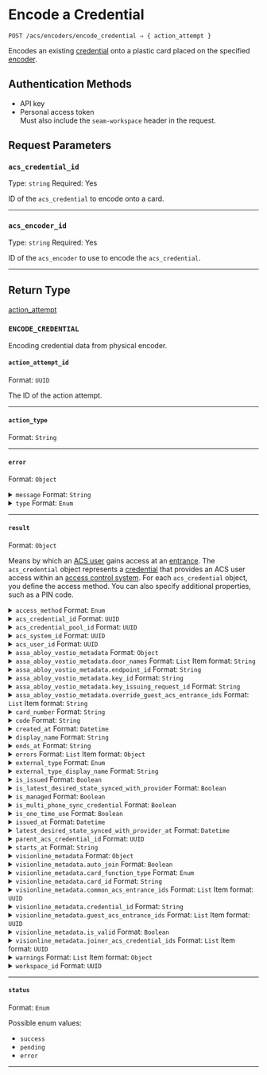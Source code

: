 # Encode a Credential

```
POST /acs/encoders/encode_credential ⇒ { action_attempt }
```

Encodes an existing [credential](../../../capability-guides/access-systems/managing-credentials.md) onto a plastic card placed on the specified [encoder](../../../capability-guides/access-systems/working-with-card-encoders-and-scanners/README.md).

## Authentication Methods

- API key
- Personal access token
  <br>Must also include the `seam-workspace` header in the request.

## Request Parameters

### `acs_credential_id`

Type: `string`
Required: Yes

ID of the `acs_credential` to encode onto a card.

***

### `acs_encoder_id`

Type: `string`
Required: Yes

ID of the `acs_encoder` to use to encode the `acs_credential`.

***

## Return Type

[action\_attempt](./)

### `ENCODE_CREDENTIAL`

Encoding credential data from physical encoder.

#### `action_attempt_id`

Format: `UUID`

The ID of the action attempt.

---

#### `action_type`

Format: `String`

---

#### `error`

Format: `Object`

<details>

<summary><code>message</code> Format: <code>String</code></summary>



</details>

<details>

<summary><code>type</code> Format: <code>Enum</code></summary>


Possible enum values:
- `uncategorized_error`
- `action_attempt_expired`
- `no_credential_on_encoder`
- `incompatible_card_format`
- `credential_cannot_be_reissued`


</details>

---

#### `result`

Format: `Object`

Means by which an [ACS user](https://docs.seam.co/latest/capability-guides/access-systems/user-management) gains access at an [entrance](../../../capability-guides/access-systems/retrieving-entrance-details.md). The `acs_credential` object represents a [credential](../../../capability-guides/access-systems/managing-credentials.md) that provides an ACS user access within an [access control system](https://docs.seam.co/latest/capability-guides/access-systems). For each `acs_credential` object, you define the access method. You can also specify additional properties, such as a PIN code.

<details>

<summary><code>access_method</code> Format: <code>Enum</code></summary>


Access method for the [credential](../../../capability-guides/access-systems/managing-credentials.md). Supported values: `code`, `card`, `mobile_key`.

Possible enum values:
- `code`
- `card`
- `mobile_key`


</details>

<details>

<summary><code>acs_credential_id</code> Format: <code>UUID</code></summary>


ID of the [credential](../../../capability-guides/access-systems/managing-credentials.md).


</details>

<details>

<summary><code>acs_credential_pool_id</code> Format: <code>UUID</code></summary>



</details>

<details>

<summary><code>acs_system_id</code> Format: <code>UUID</code></summary>


ID of the [access control system](https://docs.seam.co/latest/capability-guides/access-systems) that contains the [credential](../../../capability-guides/access-systems/managing-credentials.md).


</details>

<details>

<summary><code>acs_user_id</code> Format: <code>UUID</code></summary>


ID of the [ACS user](https://docs.seam.co/latest/capability-guides/access-systems/user-management) to whom the [credential](../../../capability-guides/access-systems/managing-credentials.md) belongs.


</details>

<details>

<summary><code>assa_abloy_vostio_metadata</code> Format: <code>Object</code></summary>


Vostio-specific metadata for the [credential](../../../capability-guides/access-systems/managing-credentials.md).


</details>

<details>

<summary><code>assa_abloy_vostio_metadata.door_names</code> Format: <code>List</code> Item format: <code>String</code></summary>



</details>

<details>

<summary><code>assa_abloy_vostio_metadata.endpoint_id</code> Format: <code>String</code></summary>



</details>

<details>

<summary><code>assa_abloy_vostio_metadata.key_id</code> Format: <code>String</code></summary>



</details>

<details>

<summary><code>assa_abloy_vostio_metadata.key_issuing_request_id</code> Format: <code>String</code></summary>



</details>

<details>

<summary><code>assa_abloy_vostio_metadata.override_guest_acs_entrance_ids</code> Format: <code>List</code> Item format: <code>String</code></summary>



</details>

<details>

<summary><code>card_number</code> Format: <code>String</code></summary>


Number of the card associated with the [credential](../../../capability-guides/access-systems/managing-credentials.md).


</details>

<details>

<summary><code>code</code> Format: <code>String</code></summary>


Access (PIN) code for the [credential](../../../capability-guides/access-systems/managing-credentials.md).


</details>

<details>

<summary><code>created_at</code> Format: <code>Datetime</code></summary>


Date and time at which the [credential](../../../capability-guides/access-systems/managing-credentials.md) was created.


</details>

<details>

<summary><code>display_name</code> Format: <code>String</code></summary>


Display name that corresponds to the [credential](../../../capability-guides/access-systems/managing-credentials.md) type.


</details>

<details>

<summary><code>ends_at</code> Format: <code>String</code></summary>


Date and time at which the [credential](../../../capability-guides/access-systems/managing-credentials.md) validity ends, in [ISO 8601](https://www.iso.org/iso-8601-date-and-time-format.html) format. Must be a time in the future and after `starts_at`.


</details>

<details>

<summary><code>errors</code> Format: <code>List</code> Item format: <code>Object</code></summary>


Errors associated with the [credential](../../../capability-guides/access-systems/managing-credentials.md).


**<code>error_code</code>** Format: <code>String</code>




**<code>message</code>** Format: <code>String</code>




</details>

<details>

<summary><code>external_type</code> Format: <code>Enum</code></summary>


Brand-specific terminology for the [credential](../../../capability-guides/access-systems/managing-credentials.md) type. Supported values: `pti_card`, `brivo_credential`, `hid_credential`, `visionline_card`.

Possible enum values:
- `pti_card`
- `brivo_credential`
- `hid_credential`
- `visionline_card`
- `salto_ks_credential`
- `assa_abloy_vostio_key`
- `salto_space_key`


</details>

<details>

<summary><code>external_type_display_name</code> Format: <code>String</code></summary>


Display name that corresponds to the brand-specific terminology for the [credential](../../../capability-guides/access-systems/managing-credentials.md) type.


</details>

<details>

<summary><code>is_issued</code> Format: <code>Boolean</code></summary>


Indicates whether the [credential](../../../capability-guides/access-systems/managing-credentials.md) has been encoded onto a card.


</details>

<details>

<summary><code>is_latest_desired_state_synced_with_provider</code> Format: <code>Boolean</code></summary>


Indicates whether the latest state of the [credential](../../../capability-guides/access-systems/managing-credentials.md) has been synced from Seam to the provider.


</details>

<details>

<summary><code>is_managed</code> Format: <code>Boolean</code></summary>



</details>

<details>

<summary><code>is_multi_phone_sync_credential</code> Format: <code>Boolean</code></summary>


Indicates whether the [credential](../../../capability-guides/access-systems/managing-credentials.md) is a [multi-phone sync credential](https://docs.seam.co/latest/capability-guides/mobile-access-in-development/issuing-mobile-credentials-from-an-access-control-system#what-are-multi-phone-sync-credentials).


</details>

<details>

<summary><code>is_one_time_use</code> Format: <code>Boolean</code></summary>


Indicates whether the [credential](../../../capability-guides/access-systems/managing-credentials.md) can only be used once. If `true`, the code becomes invalid after the first use.


</details>

<details>

<summary><code>issued_at</code> Format: <code>Datetime</code></summary>


Date and time at which the [credential](../../../capability-guides/access-systems/managing-credentials.md) was encoded onto a card.


</details>

<details>

<summary><code>latest_desired_state_synced_with_provider_at</code> Format: <code>Datetime</code></summary>


Date and time at which the state of the [credential](../../../capability-guides/access-systems/managing-credentials.md) was most recently synced from Seam to the provider.


</details>

<details>

<summary><code>parent_acs_credential_id</code> Format: <code>UUID</code></summary>


ID of the parent [credential](../../../capability-guides/access-systems/managing-credentials.md).


</details>

<details>

<summary><code>starts_at</code> Format: <code>String</code></summary>


Date and time at which the [credential](../../../capability-guides/access-systems/managing-credentials.md) validity starts, in [ISO 8601](https://www.iso.org/iso-8601-date-and-time-format.html) format.


</details>

<details>

<summary><code>visionline_metadata</code> Format: <code>Object</code></summary>


Visionline-specific metadata for the [credential](../../../capability-guides/access-systems/managing-credentials.md).


</details>

<details>

<summary><code>visionline_metadata.auto_join</code> Format: <code>Boolean</code></summary>



</details>

<details>

<summary><code>visionline_metadata.card_function_type</code> Format: <code>Enum</code></summary>


Possible enum values:
- `guest`
- `staff`


</details>

<details>

<summary><code>visionline_metadata.card_id</code> Format: <code>String</code></summary>



</details>

<details>

<summary><code>visionline_metadata.common_acs_entrance_ids</code> Format: <code>List</code> Item format: <code>UUID</code></summary>



</details>

<details>

<summary><code>visionline_metadata.credential_id</code> Format: <code>String</code></summary>



</details>

<details>

<summary><code>visionline_metadata.guest_acs_entrance_ids</code> Format: <code>List</code> Item format: <code>UUID</code></summary>



</details>

<details>

<summary><code>visionline_metadata.is_valid</code> Format: <code>Boolean</code></summary>



</details>

<details>

<summary><code>visionline_metadata.joiner_acs_credential_ids</code> Format: <code>List</code> Item format: <code>UUID</code></summary>



</details>

<details>

<summary><code>warnings</code> Format: <code>List</code> Item format: <code>Object</code></summary>


Warnings associated with the [credential](../../../capability-guides/access-systems/managing-credentials.md).


**<code>created_at</code>** Format: <code>Datetime</code>

Date and time at which Seam created the warning.



**<code>message</code>** Format: <code>String</code>

Detailed description of the warning. Provides insights into the issue and potentially how to rectify it.



**<code>warning_code</code>** Format: <code>Enum</code>

Unique identifier of the type of warning. Enables quick recognition and categorization of the issue.

Possible enum values:
- `waiting_to_be_issued`
- `schedule_externally_modified`
- `schedule_modified`
- `being_deleted`
- `unknown_issue_with_acs_credential`
- `needs_to_be_reissued`


</details>

<details>

<summary><code>workspace_id</code> Format: <code>UUID</code></summary>


ID of the [workspace](../../../core-concepts/workspaces/README.md) that contains the [credential](../../../capability-guides/access-systems/managing-credentials.md).


</details>

---

#### `status`

Format: `Enum`

Possible enum values:
- `success`
- `pending`
- `error`

---

